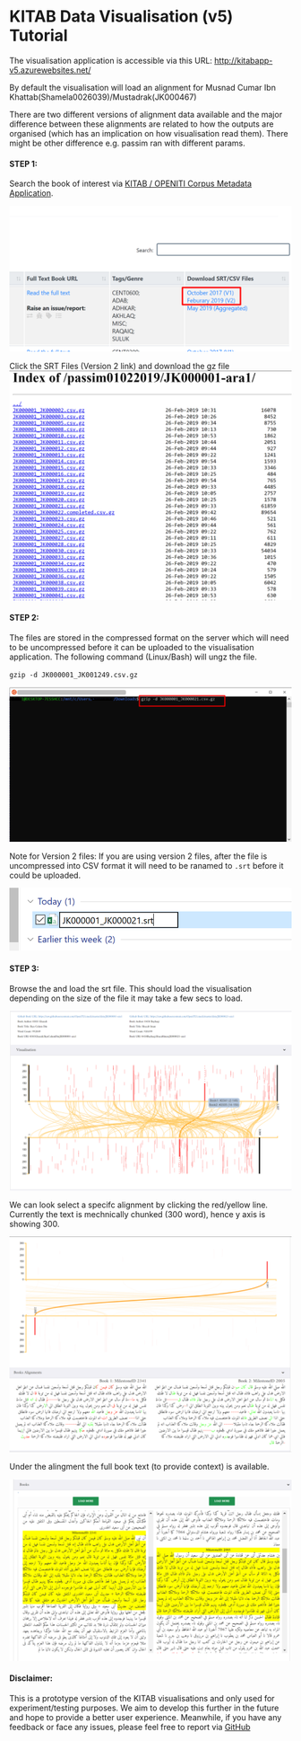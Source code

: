 # KITAB Data Visualisation (v5) Tutorial

The visualisation application is accessible via this URL:
http://kitabapp-v5.azurewebsites.net/

By default the visualisation will load an alignment for Musnad Cumar Ibn Khattab(Shamela0026039)/Mustadrak(JK000467)

There are two different versions of alignment data available and the major difference between these alignments are related to how the outputs are organised (which has an implication on how visualisation read them).  There might be other difference e.g. passim ran with different params. 

#### STEP 1:

Search the book of interest via [KITAB / OPENITI Corpus Metadata Application].

![](./assets/selectSRTFileLink.png)

Click the SRT Files (Version 2 link) and download the gz file
![](./assets/SelectSrtfile.png)

#### STEP 2:
The files are stored in the compressed format on the server which will need to be uncompressed before it can be uploaded to the visualisation application.  The following command (Linux/Bash) will ungz the file.

`gzip -d JK000001_JK001249.csv.gz`

![](./assets/gzipungz.png)

Note for Version 2 files:
If you are using version 2 files, after the file is uncompressed into CSV format it will need to be ranamed to `.srt` before it could be uploaded.

![](./assets/renamecsvtosrt.png)

#### STEP 3:

Browse the and load the srt file. This should load the visualisation depending on the size of the file it may take a few secs to load.

![](./assets/vizloaded.png)

We can look select a specifc alignment by clicking the red/yellow line.  Currently the text is mechnically chunked (300 word), hence y axis is showing 300.

![](./assets/specificalignment.png)


Under the alingment the full book text (to provide context) is available.

![](./assets/Alignmentincontext.png)

#### Disclaimer:
This is a prototype version of the KITAB visualisations and only used for experiment/testing purposes.  We aim to develop this further in the future and hope to provide a better user experience. Meanwhile, if you have any feedback or face any issues, please feel free to report via [GitHub]

[KITAB / OPENITI Corpus Metadata Application]:https://kitab-corpus-metadata.azurewebsites.net/kitab-version.html

[GitHub]:https://github.com/sohailmerchant/pairwise-v5/issues